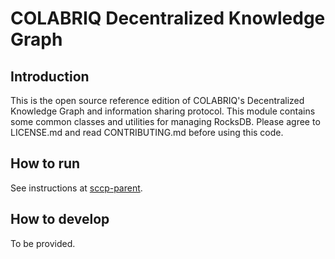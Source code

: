 # COLABRIQ Decentralized Knowledge Graph

## Introduction

This is the open source reference edition of COLABRIQ's Decentralized Knowledge Graph and information sharing protocol. This module contains some common classes and utilities for managing RocksDB. Please agree to LICENSE.md and read CONTRIBUTING.md before using this code.

## How to run

See instructions at [sccp-parent](https://github.com/colabriq/sccp-parent).

## How to develop

To be provided.

